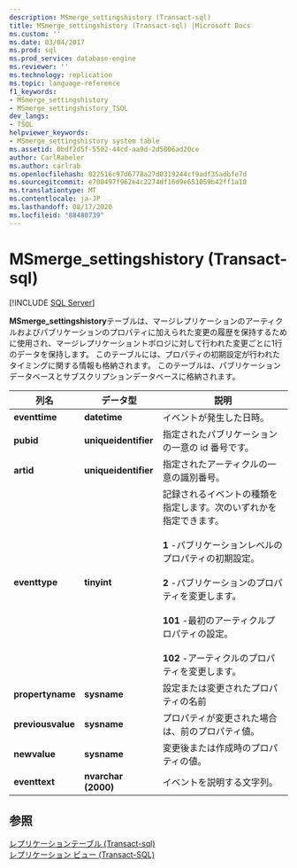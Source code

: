 ```yaml
---
description: MSmerge_settingshistory (Transact-sql)
title: MSmerge_settingshistory (Transact-sql) |Microsoft Docs
ms.custom: ''
ms.date: 03/04/2017
ms.prod: sql
ms.prod_service: database-engine
ms.reviewer: ''
ms.technology: replication
ms.topic: language-reference
f1_keywords:
- MSmerge_settingshistory
- MSmerge_settingshistory_TSQL
dev_langs:
- TSQL
helpviewer_keywords:
- MSmerge_settingshistory system table
ms.assetid: 0bdf2d5f-5502-44cd-aa9d-2d5006ad20ce
author: CarlRabeler
ms.author: carlrab
ms.openlocfilehash: 022516c97d6778a27d0319244cf9adf35adbfe7d
ms.sourcegitcommit: e700497f962e4c2274df16d9e651059b42ff1a10
ms.translationtype: MT
ms.contentlocale: ja-JP
ms.lasthandoff: 08/17/2020
ms.locfileid: "88480739"
---
```

# <a name="msmerge_settingshistory-transact-sql"></a>MSmerge_settingshistory (Transact-sql)
[!INCLUDE [SQL Server](../../includes/applies-to-version/sqlserver.md)]

  **MSmerge_settingshistory**テーブルは、マージレプリケーションのアーティクルおよびパブリケーションのプロパティに加えられた変更の履歴を保持するために使用され、マージレプリケーショントポロジに対して行われた変更ごとに1行のデータを保持します。 このテーブルには、プロパティの初期設定が行われたタイミングに関する情報も格納されます。 このテーブルは、パブリケーションデータベースとサブスクリプションデータベースに格納されます。  
  
|列名|データ型|説明|  
|-----------------|---------------|-----------------|  
|**eventtime**|**datetime**|イベントが発生した日時。|  
|**pubid**|**uniqueidentifier**|指定されたパブリケーションの一意の id 番号です。|  
|**artid**|**uniqueidentifier**|指定されたアーティクルの一意の識別番号。|  
|**eventtype**|**tinyint**|記録されるイベントの種類を指定します。次のいずれかを指定できます。<br /><br /> **1** -パブリケーションレベルのプロパティの初期設定。<br /><br /> **2** -パブリケーションのプロパティを変更します。<br /><br /> **101** -最初のアーティクルプロパティの設定。<br /><br /> **102** -アーティクルのプロパティを変更します。|  
|**propertyname**|**sysname**|設定または変更されたプロパティの名前|  
|**previousvalue**|**sysname**|プロパティが変更された場合は、前のプロパティ値。|  
|**newvalue**|**sysname**|変更後または作成時のプロパティの値。|  
|**eventtext**|**nvarchar (2000)**|イベントを説明する文字列。|  
  
## <a name="see-also"></a>参照  
 [レプリケーションテーブル &#40;Transact-sql&#41;](../../relational-databases/system-tables/replication-tables-transact-sql.md)   
 [レプリケーション ビュー &#40;Transact-SQL&#41;](../../relational-databases/system-views/replication-views-transact-sql.md)  
  
  
